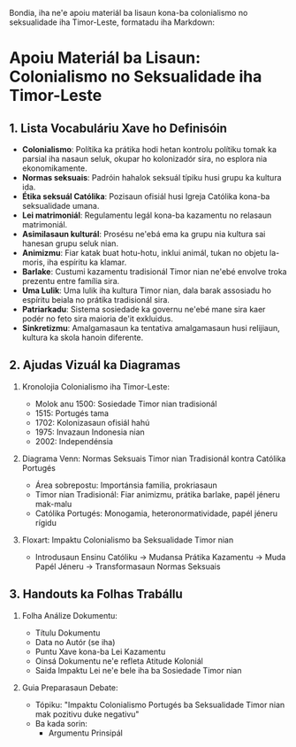 Bondia, iha ne'e apoiu materiál ba lisaun kona-ba colonialismo no seksualidade iha Timor-Leste, formatadu iha Markdown:

# Apoiu Materiál ba Lisaun: Colonialismo no Seksualidade iha Timor-Leste

## 1. Lista Vocabuláriu Xave ho Definisóin

- **Colonialismo**: Polítika ka prátika hodi hetan kontrolu polítiku tomak ka parsial iha nasaun seluk, okupar ho kolonizadór sira, no esplora nia ekonomikamente.
- **Normas seksuais**: Padróin hahalok seksuál típiku husi grupu ka kultura ida.
- **Étika seksuál Católika**: Pozisaun ofisiál husi Igreja Católika kona-ba seksualidade umana.
- **Lei matrimoniál**: Regulamentu legál kona-ba kazamentu no relasaun matrimoniál.
- **Asimilasaun kulturál**: Prosésu ne'ebá ema ka grupu nia kultura sai hanesan grupu seluk nian.
- **Animizmu**: Fiar katak buat hotu-hotu, inklui animál, tukan no objetu la-moris, iha espíritu ka klamar.
- **Barlake**: Custumi kazamentu tradisionál Timor nian ne'ebé envolve troka prezentu entre família sira.
- **Uma Lulik**: Uma lulik iha kultura Timor nian, dala barak assosiadu ho espíritu beiala no prátika tradisionál sira.
- **Patriarkadu**: Sistema sosiedade ka governu ne'ebé mane sira kaer podér no feto sira maioria de'it exkluidus.
- **Sinkretizmu**: Amalgamasaun ka tentativa amalgamasaun husi relijiaun, kultura ka skola hanoin diferente.

## 2. Ajudas Vizuál ka Diagramas

1. Kronolojia Colonialismo iha Timor-Leste:
   - Molok anu 1500: Sosiedade Timor nian tradisionál
   - 1515: Portugés tama
   - 1702: Kolonizasaun ofisiál hahú
   - 1975: Invazaun Indonesia nian
   - 2002: Independénsia

2. Diagrama Venn: Normas Seksuais Timor nian Tradisionál kontra Católika Portugés
   - Área sobrepostu: Importánsia familia, prokriasaun
   - Timor nian Tradisionál: Fiar animizmu, prátika barlake, papél jéneru mak-malu
   - Católika Portugés: Monogamia, heteronormatividade, papél jéneru rígidu 

3. Floxart: Impaktu Colonialismo ba Seksualidade Timor nian
   - Introdusaun Ensinu Católiku → Mudansa Prátika Kazamentu → Muda Papél Jéneru → Transformasaun Normas Seksuais

## 3. Handouts ka Folhas Trabállu

1. Folha Análize Dokumentu:
   - Títulu Dokumentu
   - Data no Autór (se iha)
   - Puntu Xave kona-ba Lei Kazamentu
   - Oinsá Dokumentu ne'e refleta Atitude Koloniál
   - Saida Impaktu Lei ne'e bele iha ba Sosiedade Timor nian

2. Guia Preparasaun Debate:
   - Tópiku: "Impaktu Colonialismo Portugés ba Seksualidade Timor nian mak pozitivu duke negativu"
   - Ba kada sorin:
     * Argumentu Prinsipál